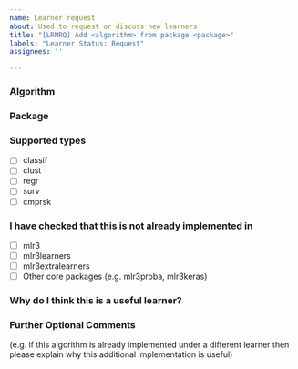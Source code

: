 ```yaml
---
name: Learner request
about: Used to request or discuss new learners
title: "[LRNRQ] Add <algorithm> from package <package>"
labels: "Learner Status: Request"
assignees: ''

---
```


### Algorithm

<Random Forest>

### Package

<randomForest>

### Supported types

* [ ] classif
* [ ] clust
* [ ] regr
* [ ] surv
* [ ] cmprsk

### I have checked that this is not already implemented in

  * [ ] mlr3
  * [ ] mlr3learners
  * [ ] mlr3extralearners
  * [ ] Other core packages (e.g. mlr3proba, mlr3keras)

### Why do I think this is a useful learner?

### Further Optional Comments

(e.g. if this algorithm is already implemented under a different learner then please explain why this additional implementation is useful)

